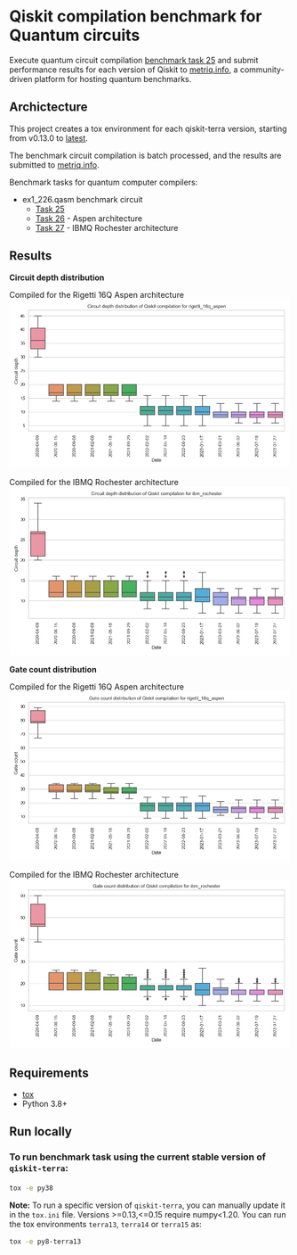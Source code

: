 # Qiskit compilation benchmark for Quantum circuits

Execute quantum circuit compilation [benchmark task 25](https://metriq.info/Task/25) and submit performance results for each version of Qiskit to [metriq.info](https://metriq.info/), a community-driven platform for hosting quantum benchmarks.

## Archictecture

This project creates a tox environment for each qiskit-terra version, starting from v0.13.0 to [latest](https://github.com/Qiskit/qiskit/releases).

The benchmark circuit compilation is batch processed, and the results are submitted to [metriq.info](https://metriq.info/).

Benchmark tasks for quantum computer compilers:
- ex1_226.qasm benchmark circuit
    - [Task 25](https://metriq.info/Task/25)
    - [Task 26](https://metriq.info/Task/26) - Aspen architecture
    - [Task 27](https://metriq.info/Task/27) - IBMQ Rochester architecture

## Results
**Circuit depth distribution**

Compiled for the Rigetti 16Q Aspen architecture
![Circuit depth-Aspen](benchmarking/results/visualizations/boxplot-aspen_depth.png)

Compiled for the IBMQ Rochester architecture
![Circuit depth-Rochester](benchmarking/results/visualizations/boxplot-rochester_depth.png)

**Gate count distribution**

Compiled for the Rigetti 16Q Aspen architecture
![Circuit depth-Aspen](benchmarking/results/visualizations/boxplot-aspen_gates.png)

Compiled for the IBMQ Rochester architecture
![Circuit depth-Rochester](benchmarking/results/visualizations/boxplot-rochester_gates.png)

## Requirements
* [tox](https://pypi.org/project/tox/)
* Python 3.8+

## Run locally
### To run benchmark task using the current stable version of `qiskit-terra`:
```bash
tox -e py38
```
**Note:**
To run a specific version of `qiskit-terra`, you can manually update it in the `tox.ini` file.
Versions >=0.13,<=0.15 require numpy<1.20. You can run the tox environments `terra13`, `terra14` or `terra15` as:
```bash
tox -e py8-terra13
```

